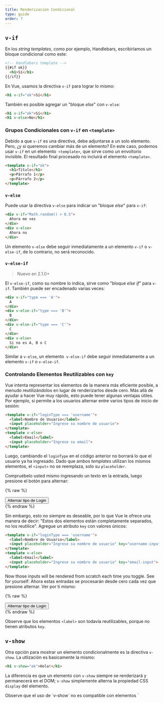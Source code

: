 ```yaml
---
title: Renderización Condicional
type: guide
order: 7
---
```


## `v-if`

En los _string templates_, como por ejemplo, Handlebars, escribiríamos un bloque condicional como este:

``` html
<!-- Handlebars template -->
{{#if ok}}
  <h1>Sí</h1>
{{/if}}
```

En Vue, usamos la directiva `v-if` para lograr lo mismo:

``` html
<h1 v-if="ok">Sí</h1>
```
También es posible agregar un "bloque _else_" con `v-else`:

``` html
<h1 v-if="ok">Sí</h1>
<h1 v-else>No</h1>
```

### Grupos Condicionales con `v-if` en `<template>`

Debido a que `v-if` es una directiva, debe adjuntarse a un solo elemento. Pero, ¿y si queremos cambiar más de un elemento? En este caso, podemos usar `v-if` en un elemento` <template>`, que sirve como un envoltorio invisible. El resultado final procesado no incluirá el elemento `<template>`.

``` html
<template v-if="ok">
  <h1>Título</h1>
  <p>Párrafo 1</p>
  <p>Párrafo 2</p>
</template>
```

### `v-else`

Puede usar la directiva `v-else` para indicar un "bloque _else_" para `v-if`:

``` html
<div v-if="Math.random() > 0.5">
  Ahora me ves
</div>
<div v-else>
  Ahora no
</div>
```

Un elemento `v-else` debe seguir inmediatamente a un elemento `v-if` o `v-else-if`, de lo contrario, no será reconocido.

### `v-else-if`

> Nuevo en 2.1.0+

El `v-else-if`, como su nombre lo indica, sirve como "bloque _else if_" para `v-if`. También puede ser encadenado varias veces:

```html
<div v-if="type === 'A'">
  A
</div>
<div v-else-if="type === 'B'">
  B
</div>
<div v-else-if="type === 'C'">
  C
</div>
<div v-else>
  Si no es A, B o C
</div>
```

Similar a `v-else`, un elemento` v-else-if` debe seguir inmediatamente a un elemento `v-if` o `v-else-if`.

### Controlando Elementos Reutilizables con `key`

Vue intenta representar los elementos de la manera más eficiente posible, a menudo reutilizándolos en lugar de renderizarlos desde cero. Más allá de ayudar a hacer Vue muy rápido, esto puede tener algunas ventajas útiles. Por ejemplo, si permite a los usuarios alternar entre varios tipos de inicio de sesión:

``` html
<template v-if="loginType === 'username'">
  <label>Nombre de Usuario</label>
  <input placeholder="Ingrese su nombre de usuario">
</template>
<template v-else>
  <label>Email</label>
  <input placeholder="Ingrese su email">
</template>
```

Luego, cambiando el `loginType` en el código anterior no borrará lo que el usuario ya ha ingresado. Dado que ambos _templates_ utilizan los mismos elementos, el `<input>` no se reemplaza, solo su `placeholder`.

Compruébelo usted mismo ingresando un texto en la entrada, luego presione el botón para alternar:

{% raw %}
<div id="no-key-example" class="demo">
  <div>
    <template v-if="loginType === 'username'">
      <label>Nombre de Usuario</label>
      <input placeholder="Ingrese su nombre de usuario">
    </template>
    <template v-else>
      <label>Email</label>
      <input placeholder="Ingrese su email">
    </template>
  </div>
  <button @click="toggleLoginType">Alternar tipo de Login</button>
</div>
<script>
new Vue({
  el: '#no-key-example',
  data: {
    loginType: 'username'
  },
  methods: {
    toggleLoginType: function () {
      return this.loginType = this.loginType === 'username' ? 'email' : 'username'
    }
  }
})
</script>
{% endraw %}

Sin embargo, esto no siempre es deseable, por lo que Vue le ofrece una manera de decir: "Estos dos elementos están completamente separados, no los reutilice". Agregue un atributo `key` con valores únicos:

``` html
<template v-if="loginType === 'username'">
  <label>Nombre de Usuario</label>
  <input placeholder="Ingrese su nombre de usuario" key="username-input">
</template>
<template v-else>
  <label>Email</label>
  <input placeholder="Ingrese su nombre de usuario" key="email-input">
</template>
```

Now those inputs will be rendered from scratch each time you toggle. See for yourself:
Ahora estas entradas se procesarán desde cero cada vez que presione alternar. Ver por ti mismo:

{% raw %}
<div id="key-example" class="demo">
  <div>
    <template v-if="loginType === 'username'">
      <label>Nombre de Usuario</label>
      <input placeholder="Ingrese su nombre de usuario" key="username-input">
    </template>
    <template v-else>
      <label>Email</label>
      <input placeholder="Ingrese su nombre de usuario" key="email-input">
    </template>
  </div>
  <button @click="toggleLoginType">Alternar tipo de Login</button>
</div>
<script>
new Vue({
  el: '#key-example',
  data: {
    loginType: 'username'
  },
  methods: {
    toggleLoginType: function () {
      return this.loginType = this.loginType === 'username' ? 'email' : 'username'
    }
  }
})
</script>
{% endraw %}

Observe que los elementos `<label>` son todavía reutilizables, porque no tienen atributos `key`.

## `v-show`

Otra opción para mostrar un elemento condicionalmente es la directiva `v-show`. La utlización es basicamente la mismo:

``` html
<h1 v-show="ok">Hola!</h1>
```

La diferencia es que un elemento con `v-show` siempre se renderizará y permanecerá en el DOM; `v-show` simplemente alterna la propiedad CSS `display` del elemento.

<p class="tip">Observe que el uso de `v-show` no es compatible con elementos `<template>`, ni tampoco funciona con `v-else`.</p>

## `v-if` vs `v-show`

`v-if` es una renderización condicional "real" ya que garantiza que los eventos y componentes secundarios dentro del bloque condicional sean debidamente destruidos y recreados durante la alternancia.

`v-if` también es **lazy**: si la condición es falsa en la representación inicial, no se hará nada. El bloque condicional no se procesará hasta que la condición se convierta en true por primera vez.

En comparación, `v-show` es mucho más simple: el elemento siempre se representa independientemente de la condición inicial, con alternancia basada en CSS.

En general, `v-if` tiene costos de alternancia más altos, mientras que` v-show` tiene costos de renderización iniciales más altos. Por lo tanto, prefiera `v-show` si necesita cambiar algo muy a menudo, y prefiera` v-if` si es poco probable que la condición cambie en el tiempo de ejecución.

## `v-if` con `v-for`

<p class="tip">Usando `v-if` y `v-for` juntos **no es recomendado**. Vea la [guía de estilo](/v2/style-guide/#Avoid-v-if-with-v-for-essential) para mayor información.</p>

Cuando es utilizado junto con `v-for`, este tiene una prioridad más alta que `v-if`. Consulte la <a href="../guide/list.html#V-for-and-v-if"> guía de renderización de listas </a> para obtener más información.
